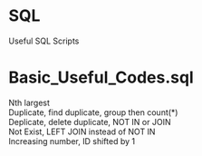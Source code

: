 # SQL
Useful SQL Scripts
# Basic_Useful_Codes.sql
Nth largest  
Duplicate, find duplicate, group then count(*)  
Deplicate, delete duplicate, NOT IN or JOIN  
Not Exist, LEFT JOIN instead of NOT IN  
Increasing number, ID shifted by 1  
